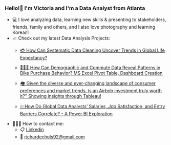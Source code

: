 ### Hello!🥰 I'm Victoria and I'm a Data Analyst from Atlanta
* 💻 I love analyzing data, learning new skills & presenting to stakeholders, friends, family and others, and I also love photography and learning Korean!
* 📈 Check out my latest Data Analysis Projects:
    * [💳 How Can Systematic Data Cleaning Uncover Trends in Global Life Expectancy?](https://github.com/VictoriaEchols/LifeExpectancySQLDataCleaning/tree/main)

    * [🚴🏿‍♂️ How Can Demographic and Commute Data Reveal Patterns in Bike Purchase Behavior? MS Excel Pivot Table, Dashboard Creation](https://github.com/RichardEchols/BikepurchasebehaviorMSExcel)
    * [🏘️ Given the diverse and ever-changing landscape of consumer preferences and market trends, is an Airbnb investment truly worth it?" Showing insights through Tableau!](https://github.com/RichardEchols/AirbnbWorth)
    * [💹How Do Global Data Analysts’ Salaries, Job Satisfaction, and Entry Barriers Correlate? - A Power BI Exploration](https://github.com/RichardEchols/DataAnalystSurveyPowerBI)
* 👨🏿‍💼 How to contact me:
    * 📋 [Linkedin](https://www.linkedin.com/in/richard-echols/)
    * 📧 richardechols92@gmail.com
